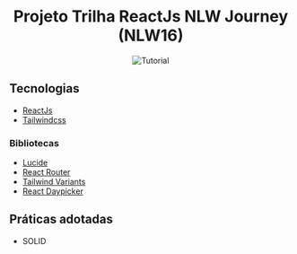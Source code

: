 <h1 align="center">
  Projeto Trilha ReactJs NLW Journey (NLW16)
</h1>

<p align="center">
 <img src="https://img.shields.io/static/v1?label=Tipo&message=Projeto&color=143ae2&labelColor=000000" alt="Tutorial" />
</p>


## Tecnologias

- [ReactJs](https://react.dev/)
- [Tailwindcss](https://tailwindcss.com/)

### Bibliotecas

- [Lucide](https://lucide.dev/guide/packages/lucide-react)
- [React Router](https://reactrouter.com/en/main)
- [Tailwind Variants](https://www.tailwind-variants.org/)
- [React Daypicker](https://daypicker.dev/start)

## Práticas adotadas

- SOLID